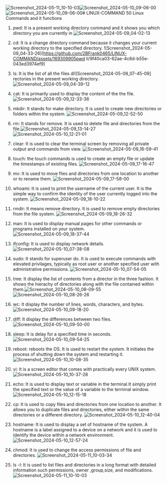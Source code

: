 ![Screenshot_2024-05-11_10-10-03](https://github.com/2BFrank0465/LINUX-COMMAND/assets/169309905/b8e4c69d-fce2-4150-845b-44e515e3f0e6)![Screenshot_2024-05-10_09-06-00](https://github.com/2BFrank0465/LINUX-COMMAND/assets/169309905/4a66341a-eaab-47f7-85e0-7f81193e8f77)![Screenshot_2024-05-10_09-06-00](https://github.com/2BFrank0465/LINUX-COMMAND/assets/169309905/3a233793-6763-4836-87e7-77ce970f6cba)# LINUX-COMMAND
50 Linux Commands and it functions
1. pwd: It is a present working directory command and it shows you which directory you are currently in
![Screenshot_2024-05-09_04-02-13](https://github.com/2BFrank0465/LINUX-COMMAND/assets/169309905/abc840ca-7b08-4898-bd93-0493a757335c)
2. cd: It is a change directory command because it changes your current working directory to the specified directory.
![Screenshot_2024-05-09_04-33-26](https://github.com/2BFrank0465/LINUX-COMMAND/assets/169309905pwd
li/9f40ca03-62ae-4c6d-b55e-043ed3974ef9)
4. ls: It is the list of all the files di![Screenshot_2024-05-09_07-45-09]
rectories in the present working directory.![Screenshot_2024-05-09_04-39-12](https://github.com/2BFrank0465/LINUX-COMMAND/assets/169309905/624a6de1-7568-44fe-9232-c702956da1a4)
5. cat: It is primarily used to display the content of the the file.![Screenshot_2024-05-09_12-33-36](https://github.com/2BFrank0465/LINUX-COMMAND/assets/169309905/cf3f23a5-f1f5-415a-a924-ff1e5fcae8b9)
6. mkdir: It stands for make directory. It is used to create new directories or folders within the system.
![Screenshot_2024-05-09_12-52-50](https://github.com/2BFrank0465/LINUX-COMMAND/assets/169309905/9d78e6d4-1ce1-4f37-8ac4-eed63734c01d)
7. rm: It stands for remove. It is used to delete file and directories from the file.![Screenshot_2024-05-09_13-14-27](https://github.com/2BFrank0465/LINUX-COMMAND/assets/169309905/f7411253-4955-47ba-97ae-dc74515fd56e)
![Screenshot_2024-05-10_12-21-01](https://github.com/2BFrank0465/LINUX-COMMAND/assets/169309905/3a418ea8-b60c-45ef-888b-142100e3ad6b)

8. clear: It is used to clear the terminal screen by removing all private output and commands from view.
![Screenshot_2024-05-09_16-59-41](https://github.com/2BFrank0465/LINUX-COMMAND/assets/169309905/d53ce12e-9831-49b4-909a-dc8da5939929)
9. touch: the touch commands is used to create an empty file or update the timestamps of existing files.
![Screenshot_2024-05-09_17-16-47](https://github.com/2BFrank0465/LINUX-COMMAND/assets/169309905/73b07667-be8b-4a16-bcb1-32c8728b754d)
10. mv: It is used to move flies and directories from one location to another or to rename them.
    ![Screenshot_2024-05-09_17-58-00](https://github.com/2BFrank0465/LINUX-COMMAND/assets/169309905/e984411f-3691-41fe-89cc-a6fe0bd94e5d)
11. whoami: It is used to print the username of the current user. It is the simple way to confirm the identity of the user currently logged into the system.
![Screenshot_2024-05-09_18-10-22](https://github.com/2BFrank0465/LINUX-COMMAND/assets/169309905/af643c54-1b90-449e-aef9-717057151158)
12. rmdir: It means remove directory. It is used to remove empty directories from the file system.
    ![Screenshot_2024-05-09_18-26-32](https://github.com/2BFrank0465/LINUX-COMMAND/assets/169309905/20b9896a-39e1-4211-946d-3d8aa70132a2)
13. man: It is used to display manual pages for other commands or programs installed on your system.
![Screenshot_2024-05-09_18-37-44](https://github.com/2BFrank0465/LINUX-COMMAND/assets/169309905/f145bd3c-ab97-48d8-a9b7-281c1dade4b0)
14. ifconfig: It is used to display network details.![Screenshot_2024-05-10_07-38-08](https://github.com/2BFrank0465/LINUX-COMMAND/assets/169309905/c8e0b87e-586c-4e3a-b3f0-443378b13ad3)
15. sudo: It stands for superuser do. It is used to execute commands with elevated privilages, typically as root user or another specified user with administrative permissions.
    ![Screenshot_2024-05-10_07-54-05](https://github.com/2BFrank0465/LINUX-COMMAND/assets/169309905/bb990195-e86e-4681-9392-8cb911beed48)
16. tree: It display the list of contents from a director in the three fashion. It shows the hierachy of directories along with the file contained within them.![Screenshot_2024-05-10_08-09-55](https://github.com/2BFrank0465/LINUX-COMMAND/assets/169309905/cf574702-e0af-495f-a254-582855bae5b7)![Screenshot_2024-05-10_08-26-26](https://github.com/2BFrank0465/LINUX-COMMAND/assets/169309905/4b793214-467a-4fbe-825d-a4f02a28f41c)
17. wc: It display the number of lines, words, characters, and bytes.
![Screenshot_2024-05-10_09-18-20](https://github.com/2BFrank0465/LINUX-COMMAND/assets/169309905/26145bd9-fac9-42bb-abba-14a5746a5efa)
18. diff: It display the differences between two files.
![Screenshot_2024-05-10_09-50-00](https://github.com/2BFrank0465/LINUX-COMMAND/assets/169309905/300f4690-8866-42dd-8b90-53b743694505)
19. sleep: It is delay for a specified time in seconds.
![Screenshot_2024-05-10_09-54-25](https://github.com/2BFrank0465/LINUX-COMMAND/assets/169309905/6f691d2c-26ce-477e-aa9b-5ff533e6d49a)
20. reboot: reboots the OS. It is used to restart the system. It initiates the process of shutting down the system and restarting it. ![Screenshot_2024-05-10_10-08-35](https://github.com/2BFrank0465/LINUX-COMMAND/assets/169309905/aba23a5c-e405-4d63-b2eb-fed6fce0f6c6)
21. vi: It is a screen editor that comes with practically every UNIX system.
![Screenshot_2024-05-10_10-37-28](https://github.com/2BFrank0465/LINUX-COMMAND/assets/169309905/afb8d087-2a8e-4e7c-bb62-5c71297794b9)
22. echo: It is used to display text or variable in the terminal.It simply print the specified text or the value of a variable to the terminal window.
![Screenshot_2024-05-10_12-15-18](https://github.com/2BFrank0465/LINUX-COMMAND/assets/169309905/06c51ac9-5a87-4bbc-ba03-2d434866be95)
23. cp: It is used to copy files and directories from one location to another. It allows you to duplicate files and directories, either within the same directories or a different directory.
![Screenshot_2024-05-10_12-40-04](https://github.com/2BFrank0465/LINUX-COMMAND/assets/169309905/373a68f1-416a-45c6-a90b-b78fb80d8c67)
24. hostname: It is used to display a set of hostname of the system. A hostname is a label assigned to a device on a network and it is used to identify the device within a network environment.
![Screenshot_2024-05-10_12-57-24](https://github.com/2BFrank0465/LINUX-COMMAND/assets/169309905/000394a9-7355-472a-bba3-fa32d743d59f)
25. chmod: It is used to change the access permissions of file and directories.
![Screenshot_2024-05-11_10-03-34](https://github.com/2BFrank0465/LINUX-COMMAND/assets/169309905/089184ce-c1d0-431c-a0b2-6c9d87f64f4c)
26. ls -l: It is used to list files and directories in a long format with detailed information such permissions, owner ,group,size, and modifications.![Screenshot_2024-05-11_10-10-03](https://github.com/2BFrank0465/LINUX-COMMAND/assets/169309905/36357767-5e4f-4ddc-82b3-b2ca773a2ccc)


















    
